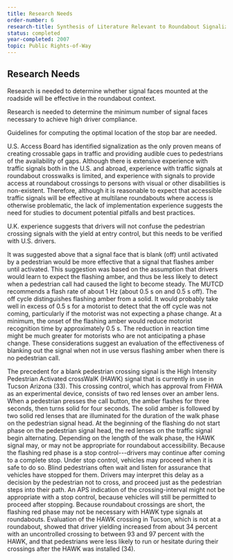 ```yaml
---
title: Research Needs
order-number: 6
research-title: Synthesis of Literature Relevant to Roundabout Signalization to Provide Pedestrian Access
status: completed
year-completed: 2007
topic: Public Rights-of-Way
---
```


## Research Needs

Research is needed to determine whether signal faces mounted at the roadside will be effective in the roundabout context.

Research is needed to determine the minimum number of signal faces necessary to achieve high driver compliance.

Guidelines for computing the optimal location of the stop bar are needed.

U.S. Access Board has identified signalization as the only proven means of creating crossable gaps in traffic and providing audible cues to pedestrians of the availability of gaps. Although there is extensive experience with traffic signals both in the U.S. and abroad, experience with traffic signals at roundabout crosswalks is limited, and experience with signals to provide access at roundabout crossings to persons with visual or other disabilities is non-existent. Therefore, although it is reasonable to expect that accessible traffic signals will be effective at multilane roundabouts where access is otherwise problematic, the lack of implementation experience suggests the need for studies to document potential pitfalls and best practices.

U.K. experience suggests that drivers will not confuse the pedestrian crossing signals with the yield at entry control, but this needs to be verified with U.S. drivers.

It was suggested above that a signal face that is blank (off) until activated by a pedestrian would be more effective that a signal that flashes amber until activated. This suggestion was based on the assumption that drivers would learn to expect the flashing amber, and thus be less likely to detect when a pedestrian call had caused the light to become steady. The MUTCD recommends a flash rate of about 1 Hz (about 0.5 s on and 0.5 s off). The off cycle distinguishes flashing amber from a solid. It would probably take well in excess of 0.5 s for a motorist to detect that the off cycle was not coming, particularly if the motorist was not expecting a phase change. At a minimum, the onset of the flashing amber would reduce motorist recognition time by approximately 0.5 s. The reduction in reaction time might be much greater for motorists who are not anticipating a phase change. These considerations suggest an evaluation of the effectiveness of blanking out the signal when not in use versus flashing amber when there is no pedestrian call.

The precedent for a blank pedestrian crossing signal is the High Intensity Pedestrian Activated crossWalK (HAWK) signal that is currently in use in Tucson Arizona (33). This crossing control, which has approval from FHWA as an experimental device, consists of two red lenses over an amber lens. When a pedestrian presses the call button, the amber flashes for three seconds, then turns solid for four seconds. The solid amber is followed by two solid red lenses that are illuminated for the duration of the walk phase on the pedestrian signal head. At the beginning of the flashing do not start phase on the pedestrian signal head, the red lenses on the traffic signal begin alternating. Depending on the length of the walk phase, the HAWK signal may, or may not be appropriate for roundabout accessibility. Because the flashing red phase is a stop control---drivers may continue after coming to a complete stop. Under stop control, vehicles may proceed when it is safe to do so. Blind pedestrians often wait and listen for assurance that vehicles have stopped for them. Drivers may interpret this delay as a decision by the pedestrian not to cross, and proceed just as the pedestrian steps into their path. An APS indication of the crossing-interval might not be appropriate with a stop control, because vehicles will still be permitted to proceed after stopping. Because roundabout crossings are short, the flashing red phase may not be necessary with HAWK type signals at roundabouts. Evaluation of the HAWK crossing in Tucson, which is not at a roundabout, showed that driver yielding increased from about 34 percent with an uncontrolled crossing to between 93 and 97 percent with the HAWK, and that pedestrians were less likely to run or hesitate during their crossings after the HAWK was installed (34).

